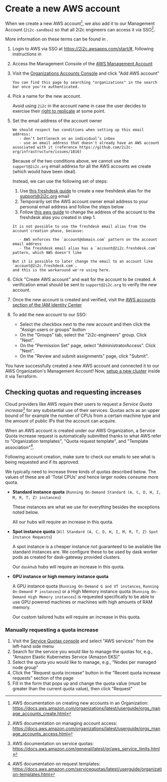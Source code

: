 # Create a new AWS account

When we create a new AWS account[^1], we also add it to our Management Account
(`2i2c-sandbox`) so that all 2i2c engineers can access it via SSO[^2].

More information on these terms can be found in [](cloud-access:aws).

1. Login to AWS via SSO at https://2i2c.awsapps.com/start/#, following instructions in [](cloud-access:aws-sso)

1. Access the Management Console of the [AWS Management Account](cloud-access:aws-management-account)

1. Visit the [Organizations Accounts Console](https://us-east-1.console.aws.amazon.com/organizations/v2/home/accounts) and click "Add AWS account"

   ```{tip}
   You can find this page by searching "organizations" in the search bar once you're authenticated.
   ```

2. Pick a name for the new account.

   Avoid using `2i2c` in the account name in case the user decides to exercise
   their [right to replicate](https://2i2c.org/right-to-replicate/) at some
   point.

3. Set the email address of the account owner

   ```{tip}
   We should respect two conditions when setting up this email address:
      - don’t bottleneck on an individual’s inbox
      - use an email address that doesn't already have an AWS account associated with it (reference https://github.com/2i2c-org/infrastructure/issues/1816)
   ```

   Because of the two conditions above, we cannot use the `support@2i2c.org` email address for all the AWS accounts we create (which would have been ideal).

   Instead, we can use the following set of steps:

      1. Use [this freshdesk guide](https://support.freshdesk.com/en/support/solutions/articles/37637-adding-multiple-email-addresses-to-freshdesk)
         to create a new freshdesk alias for the support@2i2c.org email
      2. Temporarily set the AWS account owner email address to your personal email address and follow the steps below
      3. Follow [this aws guide](https://aws.amazon.com/premiumsupport/knowledge-center/change-email-address/) to change
         the address of the account to the freshdesk alias you created in step 1.

      ```{note}
      It is not possible to use the freshdesk email alias from the account creation phase, because:

         - AWS enforces the `account@domain.com` pattern on the account email address
         - The freshdesk email alias has a `account@2i2c.freshdesk.com` pattern, which AWS doesn't like

      But it is possible to later change the email to an account like `account@2i2c.freshdesk.com`,
      and this is the workaround we're using here.
      ```

4. Click "Create AWS account" and wait for the account to be created.
   A verification email should be sent to `support@2i2c.org` to verify the new account.

5. Once the new account is created and verified, visit the [AWS accounts section of the IAM Identity Center](https://us-east-1.console.aws.amazon.com/iamv2/home?region=us-east-1#/organization/accounts)

6. To add the new account to our SSO:
   * Select the checkbox next to the new account and then click the "Assign users or groups" button
   * On the "Groups" tab, select the "2i2c-engineers" group. Click "Next".
   * On the "Permission Set" page, select "AdministratorAccess". Click "Next".
   * On the "Review and submit assignments" page, click "Submit".

You have successfully created a new AWS account and connected it to our AWS Organization's Management Account!
Now, [setup a new cluster](new-cluster:new-cluster-aws) inside it via Terraform.

## Checking quotas and requesting increases

Cloud providers like AWS require their users to request a _Service Quota
increase_[^3] for any substantial use of their services. Quotas acts as an upper
bound of for example the number of CPUs from a certain machine type and the
amount of public IPs that the account can acquire.

When an AWS account is created under our AWS Organization, a Service Quota
increase request is automatically submitted thanks to what AWS refer to
"Organization templates", "Quota request template", and "Template
association"[^4].

Following account creation, make sure to check our emails to see what is being
requested and if its approved.


We typically need to increase three kinds of quotas described below. The values
of these are all 'Total CPUs' and hence larger nodes consume more quota.

- **Standard instance quota** (`Running On-Demand Standard (A, C, D, H, I, M, R, T, Z) instances`)

  These instances are what we use for everything besides the exceptions noted
  below.

  All our hubs will require an increase in this quota.

- **Spot instance quota** (`All Standard (A, C, D, H, I, M, R, T, Z) Spot Instance Requests`)

  A spot instance is a cheaper instance not guaranteed to be available like
  standard instances are. We configure these to be used by dask worker pods as
  created for dask-gateway provided clusters.

  Our `daskhub` hubs will require an increase in this quota.

- **GPU instance or high memory instance quota**

  A GPU instance quota (`Running On-Demand G and VT instances`, `Running
  On-Demand P instances`) or a High Memory instance quota (`Running On-Demand
  High Memory instances`) is requested specifically to be able to use GPU
  powered machines or machines with high amounts of RAM memory.

  Our custom tailored hubs will require an increase in this quota.

### Manually requesting a quota increase

1. Visit the [Service Quotas console](https://console.aws.amazon.com/servicequotas/home) and select "AWS services" from the left-hand side menu
2. Search for the service you would like to manage the quotas for, e.g., "Amazon Elastic Kubernetes Service (Amazon EKS)"
3. Select the quota you would like to manage, e.g., "Nodes per managed node group"
4. Click the "Request quota increase" button in the "Recent quota increase requests" section of the page
5. Fill in the form that pops up and change the quota value (must be greater than the current quota value), then click "Request"

[^1]: AWS documentation on creating new accounts in an Organization: <https://docs.aws.amazon.com/organizations/latest/userguide/orgs_manage_accounts_create.html>
[^2]: AWS documentation on managing account access: <https://docs.aws.amazon.com/organizations/latest/userguide/orgs_manage_accounts_access.html>
[^3]: AWS documentation on service quotas: <https://docs.aws.amazon.com/general/latest/gr/aws_service_limits.html>
[^4]: AWS documentation on request templates: <https://docs.aws.amazon.com/servicequotas/latest/userguide/organization-templates.html>
